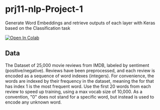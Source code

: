 # prj11-nlp-Project-1
Generate Word Embeddings and retrieve outputs of each layer with Keras based on the Classification task

[![Open In Colab](https://colab.research.google.com/assets/colab-badge.svg)](https://colab.research.google.com/github/glaiml/prj11-nlp-Project-1/blob/master/VGK_SeqNLP_Project1_Questions.ipynb)

## Data
The Dataset of 25,000 movie reviews from IMDB, labeled by sentiment (positive/negative). Reviews have been
preprocessed, and each review is encoded as a sequence of word indexes (integers). For convenience, the words
are indexed by their frequency in the dataset, meaning the for that has index 1 is the most frequent word. Use the
first 20 words from each review to speed up training, using a max vocab size of 10,000.
As a convention, "0" does not stand for a specific word, but instead is used to encode any unknown word.
